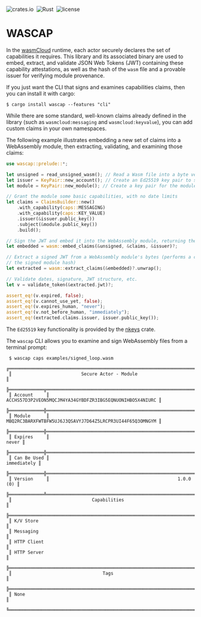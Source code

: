![crates.io](https://img.shields.io/crates/v/wascap.svg)&nbsp;
![Rust](https://github.com/wasmcloud/wascap/workflows/Rust/badge.svg)&nbsp;
![license](https://img.shields.io/crates/l/wascap.svg)

# WASCAP

In the [wasmCloud](https://wasmcloud.dev) runtime, each actor securely declares the set of capabilities it requires. This library and its associated binary are used to embed, extract, and validate JSON Web Tokens (JWT) containing these capability attestations, as well as the hash of the `wasm` file and a provable issuer for verifying module provenance.

If you just want the CLI that signs and examines capabilities claims, then you can install it with cargo:
```
$ cargo install wascap --features "cli"
```

While there are some standard, well-known claims already defined in the library (such as `wasmcloud:messaging` and `wasmcloud:keyvalue`), you can add custom claims in your own namespaces.

The following example illustrates embedding a new set of claims into a WebAssembly module, then extracting, validating, and examining those claims:

```rust
use wascap::prelude::*;

let unsigned = read_unsigned_wasm(); // Read a Wasm file into a byte vector
let issuer = KeyPair::new_account(); // Create an Ed25519 key pair to sign the module
let module = KeyPair::new_module(); // Create a key pair for the module itself

// Grant the module some basic capabilities, with no date limits
let claims = ClaimsBuilder::new()
    .with_capability(caps::MESSAGING)
    .with_capability(caps::KEY_VALUE)
    .issuer(&issuer.public_key())
    .subject(&module.public_key())
    .build();

// Sign the JWT and embed it into the WebAssembly module, returning the signed bytes
let embedded = wasm::embed_claims(&unsigned, &claims, &issuer)?;

// Extract a signed JWT from a WebAssembly module's bytes (performs a check on
// the signed module hash)
let extracted = wasm::extract_claims(&embedded)?.unwrap();

// Validate dates, signature, JWT structure, etc.
let v = validate_token(&extracted.jwt)?;

assert_eq!(v.expired, false);
assert_eq!(v.cannot_use_yet, false);
assert_eq!(v.expires_human, "never");
assert_eq!(v.not_before_human, "immediately");
assert_eq!(extracted.claims.issuer, issuer.public_key());
```

The `Ed25519` key functionality is provided by the [nkeys](https://docs.rs/nkeys) crate.

The `wascap` CLI allows you to examine and sign WebAssembly files from a terminal prompt:

```terminal
 $ wascap caps examples/signed_loop.wasm
 ╔════════════════════════════════════════════════════════════════════════╗
 ║                          Secure Actor - Module                         ║
 ╠═════════════╦══════════════════════════════════════════════════════════╣
 ║ Account     ║ ACCHS57D3P2VEON5MQCJM4YA34GYBDFZR3IBG5EQNUONIHBO5X4NIURC ║
 ╠═════════════╬══════════════════════════════════════════════════════════╣
 ║ Module      ║ MBQ2RC3BARXFWTBFW5UJ6J3QSAVYJ7D64Z5LRCPR3UI44F65Q3OMNGYM ║
 ╠═════════════╬══════════════════════════════════════════════════════════╣
 ║ Expires     ║                                                    never ║
 ╠═════════════╬══════════════════════════════════════════════════════════╣
 ║ Can Be Used ║                                              immediately ║
 ╠═════════════╬══════════════════════════════════════════════════════════╣
 ║ Version     ║                                                1.0.0 (0) ║
 ╠═════════════╩══════════════════════════════════════════════════════════╣
 ║                              Capabilities                              ║
 ╠════════════════════════════════════════════════════════════════════════╣
 ║ K/V Store                                                              ║
 ║ Messaging                                                              ║
 ║ HTTP Client                                                            ║
 ║ HTTP Server                                                            ║
 ╠════════════════════════════════════════════════════════════════════════╣
 ║                                  Tags                                  ║
 ╠════════════════════════════════════════════════════════════════════════╣
 ║ None                                                                   ║
 ╚════════════════════════════════════════════════════════════════════════╝
